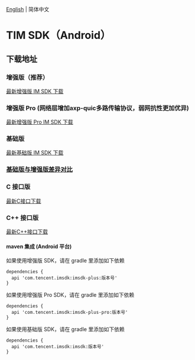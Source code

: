 [English](./README.md) | 简体中文

# TIM SDK（Android）

## 下载地址

### 增强版（推荐）
[最新增强版 IM SDK 下载](https://im.sdk.qcloud.com/download/plus/7.4.4655/imsdk-plus-7.4.4655.aar) 

### 增强版 Pro (网络层增加axp-quic多路传输协议，弱网抗性更加优异)
[最新增强版 Pro IM SDK 下载](https://im.sdk.qcloud.com/download/plus/7.4.4655/imsdk-plus-pro-7.4.4655.aar) 

### 基础版
[最新基础版 IM SDK 下载](https://im.sdk.qcloud.com/download/standard/5.1.66/imsdk-5.1.66.aar)

### [基础版与增强版差异对比](https://github.com/tencentyun/TIMSDK#%E5%9F%BA%E7%A1%80%E7%89%88%E4%B8%8E%E5%A2%9E%E5%BC%BA%E7%89%88%E5%B7%AE%E5%BC%82%E5%AF%B9%E6%AF%94)

### C 接口版
[最新C接口下载](https://im.sdk.qcloud.com/download/plus/7.4.4655/cross_platform/ImSDK_Android_C_7.4.4655.zip)

### C++ 接口版
[最新C++接口下载](https://im.sdk.qcloud.com/download/plus/7.4.4655/cross_platform/ImSDK_Android_CPP_7.4.4655.zip)

#### maven 集成 (Android 平台)
 如果使用增强版 SDK，请在 gradle 里添加如下依赖
 ```
 dependencies {
   api 'com.tencent.imsdk:imsdk-plus:版本号'
 }
 ```
 
 如果使用增强版 Pro SDK，请在 gradle 里添加如下依赖
 ```
 dependencies {
   api 'com.tencent.imsdk:imsdk-plus-pro:版本号'
 }
 ```
 如果使用基础版 SDK，请在 gradle 里添加如下依赖
 ```
 dependencies {
   api 'com.tencent.imsdk:imsdk:版本号'
 }
 ```
